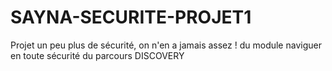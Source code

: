 # SAYNA-SECURITE-PROJET1
Projet un peu plus de sécurité, on n'en a jamais assez ! du module naviguer en toute sécurité du parcours DISCOVERY
